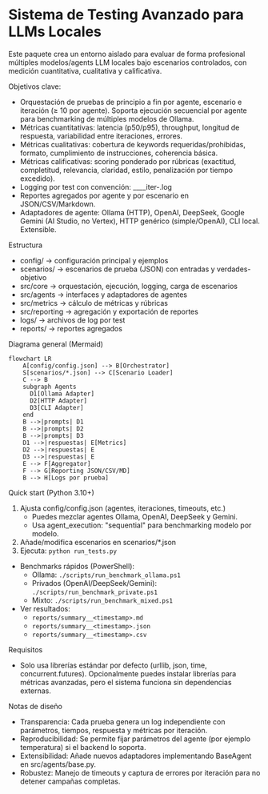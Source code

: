# Sistema de Testing Avanzado para LLMs Locales

Este paquete crea un entorno aislado para evaluar de forma profesional múltiples modelos/agents LLM locales bajo escenarios controlados, con medición cuantitativa, cualitativa y calificativa.

Objetivos clave:
- Orquestación de pruebas de principio a fin por agente, escenario e iteración (≥ 10 por agente). Soporta ejecución secuencial por agente para benchmarking de múltiples modelos de Ollama.
- Métricas cuantitativas: latencia (p50/p95), throughput, longitud de respuesta, variabilidad entre iteraciones, errores.
- Métricas cualitativas: cobertura de keywords requeridas/prohibidas, formato, cumplimiento de instrucciones, coherencia básica.
- Métricas calificativas: scoring ponderado por rúbricas (exactitud, completitud, relevancia, claridad, estilo, penalización por tiempo excedido).
- Logging por test con convención: <agentName>__<timestamp>__iter-<N>.log
- Reportes agregados por agente y por escenario en JSON/CSV/Markdown.
- Adaptadores de agente: Ollama (HTTP), OpenAI, DeepSeek, Google Gemini (AI Studio, no Vertex), HTTP genérico (simple/OpenAI), CLI local. Extensible.

Estructura
- config/ → configuración principal y ejemplos
- scenarios/ → escenarios de prueba (JSON) con entradas y verdades-objetivo
- src/core → orquestación, ejecución, logging, carga de escenarios
- src/agents → interfaces y adaptadores de agentes
- src/metrics → cálculo de métricas y rúbricas
- src/reporting → agregación y exportación de reportes
- logs/ → archivos de log por test
- reports/ → reportes agregados

Diagrama general (Mermaid)
```mermaid
flowchart LR
    A[config/config.json] --> B[Orchestrator]
    S[scenarios/*.json] --> C[Scenario Loader]
    C --> B
    subgraph Agents
      D1[Ollama Adapter]
      D2[HTTP Adapter]
      D3[CLI Adapter]
    end
    B -->|prompts| D1
    B -->|prompts| D2
    B -->|prompts| D3
    D1 -->|respuestas| E[Metrics]
    D2 -->|respuestas| E
    D3 -->|respuestas| E
    E --> F[Aggregator]
    F --> G[Reporting JSON/CSV/MD]
    B --> H[Logs por prueba]
```

Quick start (Python 3.10+)
1) Ajusta config/config.json (agentes, iteraciones, timeouts, etc.)
   - Puedes mezclar agentes Ollama, OpenAI, DeepSeek y Gemini.
   - Usa agent_execution: "sequential" para benchmarking modelo por modelo.
2) Añade/modifica escenarios en scenarios/*.json
3) Ejecuta: `python run_tests.py`
- Benchmarks rápidos (PowerShell):
  - Ollama: `./scripts/run_benchmark_ollama.ps1`
  - Privados (OpenAI/DeepSeek/Gemini): `./scripts/run_benchmark_private.ps1`
  - Mixto: `./scripts/run_benchmark_mixed.ps1`
- Ver resultados:
  - `reports/summary__<timestamp>.md`
  - `reports/summary__<timestamp>.json`
  - `reports/summary__<timestamp>.csv`


Requisitos
- Solo usa librerías estándar por defecto (urllib, json, time, concurrent.futures). Opcionalmente puedes instalar librerías para métricas avanzadas, pero el sistema funciona sin dependencias externas.

Notas de diseño
- Transparencia: Cada prueba genera un log independiente con parámetros, tiempos, respuesta y métricas por iteración.
- Reproducibilidad: Se permite fijar parámetros del agente (por ejemplo temperatura) si el backend lo soporta.
- Extensibilidad: Añade nuevos adaptadores implementando BaseAgent en src/agents/base.py.
- Robustez: Manejo de timeouts y captura de errores por iteración para no detener campañas completas.

